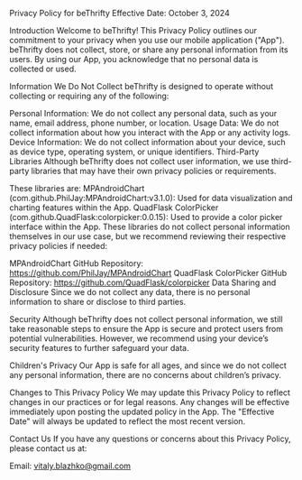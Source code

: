 Privacy Policy for beThrifty
Effective Date: October 3, 2024

Introduction
Welcome to beThrifty! This Privacy Policy outlines our commitment to your privacy when you use our mobile application ("App"). beThrifty does not collect, store, or share any personal information from its users. By using our App, you acknowledge that no personal data is collected or used.

Information We Do Not Collect
beThrifty is designed to operate without collecting or requiring any of the following:

Personal Information: We do not collect any personal data, such as your name, email address, phone number, or location.
Usage Data: We do not collect information about how you interact with the App or any activity logs.
Device Information: We do not collect information about your device, such as device type, operating system, or unique identifiers.
Third-Party Libraries
Although beThrifty does not collect user information, we use third-party libraries that may have their own privacy policies or requirements.

These libraries are:
MPAndroidChart (com.github.PhilJay:MPAndroidChart:v3.1.0): Used for data visualization and charting features within the App.
QuadFlask ColorPicker (com.github.QuadFlask:colorpicker:0.0.15): Used to provide a color picker interface within the App.
These libraries do not collect personal information themselves in our use case, but we recommend reviewing their respective privacy policies if needed:

MPAndroidChart GitHub Repository: https://github.com/PhilJay/MPAndroidChart
QuadFlask ColorPicker GitHub Repository: https://github.com/QuadFlask/colorpicker
Data Sharing and Disclosure
Since we do not collect any data, there is no personal information to share or disclose to third parties.

Security
Although beThrifty does not collect personal information, we still take reasonable steps to ensure the App is secure and protect users from potential vulnerabilities. However, we recommend using your device’s security features to further safeguard your data.

Children's Privacy
Our App is safe for all ages, and since we do not collect any personal information, there are no concerns about children’s privacy.

Changes to This Privacy Policy
We may update this Privacy Policy to reflect changes in our practices or for legal reasons. Any changes will be effective immediately upon posting the updated policy in the App. The "Effective Date" will always be updated to reflect the most recent version.

Contact Us
If you have any questions or concerns about this Privacy Policy, please contact us at:

Email: vitaly.blazhko@gmail.com

